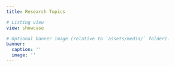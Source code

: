 ```yaml
---
title: Research Topics

# Listing view
view: showcase

# Optional banner image (relative to `assets/media/` folder).
banner:
  caption: ''
  image: ''
---
```

